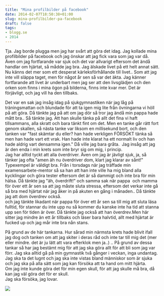 ```yaml
---
title: "Mina profilbilder på facebook"
date: 2014-02-07T18:50:38+01:00
slug: mina-profilbilder-pa-facebook
draft: false
tags:
- blogg.se
- 2014
---
```

Tja. Jag borde plugga men jag har svårt att göra det idag. Jag kollade mina profilbilder på facebook och jag önskar att jag fick vara som jag var då. Även om jag fortfarande var sjuk och det var allvarigt eftersom det ändå handlar om hjärtat, så mådde jag bra. Jag älskade livet på ett helt annat sätt. Nu känns det mer som ett desperat kärleksförhållande till livet.. Som att jag inte vill släppa taget, men för något år sen så var det äkta. Jag känner fortfarande att livet är underbart men jag ser att den livsglädjen och den orken som finns i mina ögon på bilderna, finns inte kvar mer. Det är förjävligt, och jag vill ha den tillbaks.  
  
Det var en sak jag insåg idag på sjukgymnastiken när jag låg på träningsmattan och blundade för att ta igen mig lite från övningarna vi höll på att göra. Då tänkte jag på att om jag dör så tror jag ändå min pappa hade mått bra.. Så tänkte jag. Att han skulle tänka på allt det fina vi haft tillsammans, alla skratt och bara tänkt fint om det. Men en tanke går rätt fort genom skallen, så nästa tanke var liksom en millisekund bort, och den tanken var "fast skämtar du eller? han hade verkligen FÖRSÖKT tänka så men han hade vart ett vrak. Han hade inte klarat ha ett normalt liv och han hade aldrig vart densamma igen." Då ville jag bara gråta.  Jag insåg att jag är den enda i min krets som inte bryr sig om mig, i princip.  
Jag har alltid tyckt att alla överdriver. Även om jag är jävligt sjuk, ja, så tänker jag ofta "amen äh nu överdriver dom, klart jag klarar av sånt!" Typexempel är väldigt bra. Från i torsdags när jag träffade min examensarbete-mentor så sa han att han inte ville ha mig bland alla kycklingar och göra tester eftersom det är så dammigt och inte bra för min hälsa. Då tänkte jag "äh, överdrift!" och samma sak när pappa  och mamma för över ett år sen sa att jag måste sluta stressa, eftersom det verkar inte gå så bra med hjärtat när jag åker in på akuten en gång i månaden.. Då tänkte jag att dom överdrev också.  
och jag tänkte likadant när pappa för över ett år sen sa till mig att sluta läsa fulltid, för stannar du inte upp nu så kommer du kanske inte ha tid att stanna upp sen för tiden är över. Då tänkte jag också att han överdrev.Men här sitter jag mindre än ett år tillbaks och läser bara halvtid, allt med hjärtat är fucked up och jag mår inte bra nån stans.  
  
På grund av de här tankarna. Hur sårad min närmsta krets hade blivit ifall jag dog och tanken om att jag skiter i deras råd och inte tar till mig det (mer eller mindre. det är ju lätt att vara efterklok men ja..) .. På grund av dessa tankar så har jag bestämt mig för att jag ska göra allt för att bli som jag var förr. Jag ska alltid gå på min gymnastik två gånger i veckan, inga undantag. Jag ska ta det lugnt och jag ska inte vistas bland människor som är sjuka och jag ska på alla sätt som jag kan försöka att ta hand om mitt hjärta.  
Om jag inte kunde göra det för min egen skull, för att jag skulle må bra, då kan jag väl göra det för er skull.  
Jag ska försöka, jag lovar.

![](/assets/images/blogg.se/mmmillz_52f51cc788e59d247f4d3365.jpg)